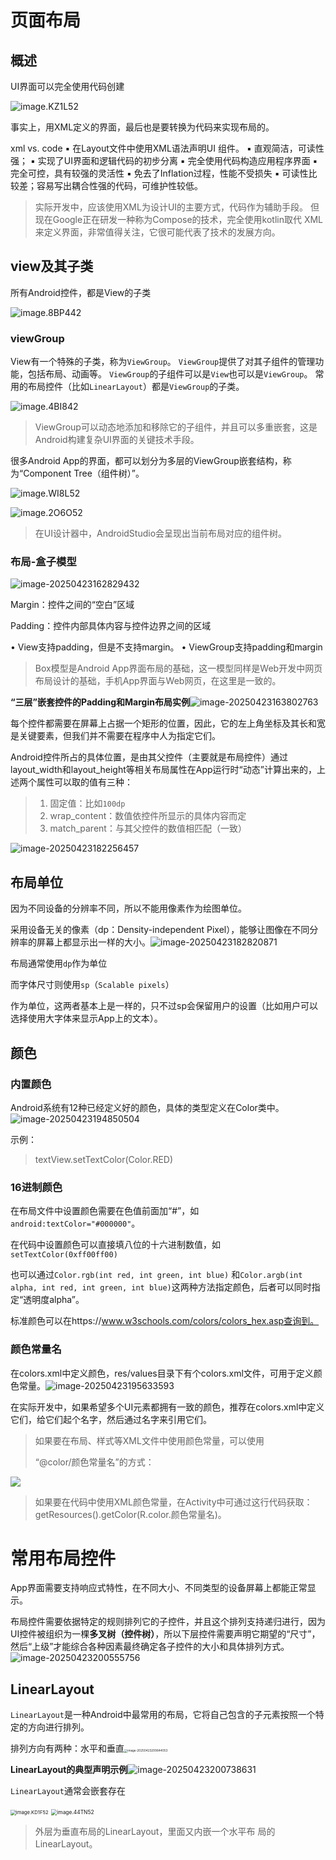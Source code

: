 # 页面布局

## 概述

UI界面可以完全使用代码创建

![image.KZ1L52](https://cdn.jsdelivr.net/gh/SunJianBai/images@main/img/202504231542500.png)

事实上，用XML定义的界面，最后也是要转换为代码来实现布局的。

xml vs. code
▪ 在Layout文件中使用XML语法声明UI 组件。
	▪ 直观简洁，可读性强；
	▪ 实现了UI界面和逻辑代码的初步分离
▪ 完全使用代码构造应用程序界面
	▪ 完全可控，具有较强的灵活性
	▪ 免去了Inflation过程，性能不受损失
	▪ 可读性比较差；容易写出耦合性强的代码，可维护性较低。

>实际开发中，应该使用XML为设计UI的主要方式，代码作为辅助手段。
>但现在Google正在研发一种称为Compose的技术，完全使用kotlin取代
>XML来定义界面，非常值得关注，它很可能代表了技术的发展方向。



## view及其子类

所有Android控件，都是View的子类

![image.8BP442](https://cdn.jsdelivr.net/gh/SunJianBai/images@main/img/202504231545199.png)

### viewGroup

View有一个特殊的子类，称为`ViewGroup`。
`ViewGroup`提供了对其子组件的管理功能，包括布局、动画等。
`ViewGroup`的子组件可以是`View`也可以是`ViewGroup`。
常用的布局控件（比如`LinearLayout`）都是`ViewGroup`的子类。

![image.4BI842](https://cdn.jsdelivr.net/gh/SunJianBai/images@main/img/202504231546889.png)

> ViewGroup可以动态地添加和移除它的子组件，并且可以多重嵌套，这是Android构建复杂UI界面的关键技术手段。

很多Android App的界面，都可以划分为多层的ViewGroup嵌套结构，称为“Component Tree（组件树）”。

![image.WI8L52](https://cdn.jsdelivr.net/gh/SunJianBai/images@main/img/202504231610091.png)

![image.2O6O52](https://cdn.jsdelivr.net/gh/SunJianBai/images@main/img/202504231610421.png)

> 在UI设计器中，AndroidStudio会呈现出当前布局对应的组件树。

### 布局-盒子模型

![image-20250423162829432](https://cdn.jsdelivr.net/gh/SunJianBai/images@main/img/202504231628466.png)

Margin：控件之间的“空白”区域

Padding：控件内部具体内容与控件边界之间的区域

• View支持padding，但是不支持margin。
• ViewGroup支持padding和margin

> Box模型是Android App界面布局的基础，这一模型同样是Web开发中网页布局设计的基础，手机App界面与Web网页，在这里是一致的。

**“三层”嵌套控件的Padding和Margin布局实例**![image-20250423163802763](https://cdn.jsdelivr.net/gh/SunJianBai/images@main/img/202504231638824.png)

每个控件都需要在屏幕上占据一个矩形的位置，因此，它的左上角坐标及其长和宽是关键要素，但我们并不需要在程序中人为指定它们。

Android控件所占的具体位置，是由其父控件（主要就是布局控件）通过layout_width和layout_height等相关布局属性在App运行时“动态”计算出来的，上述两个属性可以取的值有三种：

> 1.  固定值：比如`100dp`
> 2.  wrap_content：数值依控件所显示的具体内容而定
> 3.  match_parent：与其父控件的数值相匹配（一致）

![image-20250423182256457](https://cdn.jsdelivr.net/gh/SunJianBai/images@main/img/202504231822521.png)

## 布局单位

因为不同设备的分辨率不同，所以不能用像素作为绘图单位。

采用设备无关的像素（dp：Density-independent Pixel），能够让图像在不同分辨率的屏幕上都显示出一样的大小。![image-20250423182820871](https://cdn.jsdelivr.net/gh/SunJianBai/images@main/img/202504231828922.png)

布局通常使用`dp`作为单位

而字体尺寸则使用`sp`（`Scalable pixels`）

作为单位，这两者基本上是一样的，只不过sp会保留用户的设置（比如用户可以选择使用大字体来显示App上的文本）。

## 颜色

### 内置颜色

Android系统有12种已经定义好的颜色，具体的类型定义在Color类中。![image-20250423194850504](https://cdn.jsdelivr.net/gh/SunJianBai/images@main/img/202504231948555.png)

示例：

> textView.setTextColor(Color.RED)

### 16进制颜色

在布局文件中设置颜色需要在色值前面加“#”，如
`android:textColor="#000000"`。

在代码中设置颜色可以直接填八位的十六进制数值，如
`setTextColor(0xff00ff00)`

也可以通过`Color.rgb(int red, int green, int blue)`
和`Color.argb(int alpha, int red, int green, int
blue)`这两种方法指定颜色，后者可以同时指定“透明度alpha”。

标准颜色可以在https://www.w3schools.com/colors/colors_hex.asp查询到。

### 颜色常量名

在colors.xml中定义颜色，res/values目录下有个colors.xml文件，可用于定义颜色常量。![image-20250423195633593](https://cdn.jsdelivr.net/gh/SunJianBai/images@main/img/202504231956629.png)

在实际开发中，如果希望多个UI元素都拥有一致的颜色，推荐在colors.xml中定义它们，给它们起个名字，然后通过名字来引用它们。

>如果要在布局、样式等XML文件中使用颜色常量，可以使用
>
>“@color/颜色常量名”的方式：

![](https://cdn.jsdelivr.net/gh/SunJianBai/images@main/img/202504232001509.png)

>如果要在代码中使用XML颜色常量，在Activity中可通过这行代码获取：
>getResources().getColor(R.color.颜色常量名)。



# 常用布局控件

App界面需要支持响应式特性，在不同大小、不同类型的设备屏幕上都能正常显示。

布局控件需要依据特定的规则排列它的子控件，并且这个排列支持递归进行，因为UI控件被组织为一棵**多叉树（控件树）**，所以下层控件需要声明它期望的“尺寸”，然后“上级”才能综合各种因素最终确定各子控件的大小和具体排列方式。![image-20250423200555756](https://cdn.jsdelivr.net/gh/SunJianBai/images@main/img/202504232005813.png)

## LinearLayout

`LinearLayout`是一种Android中最常用的布局，它将自己包含的子元素按照一个特定的方向进行排列。

排列方向有两种：水平和垂直<img src="https://cdn.jsdelivr.net/gh/SunJianBai/images@main/img/202504232006097.png" alt="image-20250423200644053" style="zoom: 33%;" />

**LinearLayout的典型声明示例**![image-20250423200738631](https://cdn.jsdelivr.net/gh/SunJianBai/images@main/img/202504232007696.png)



`LinearLayout`通常会嵌套存在

<img src="https://cdn.jsdelivr.net/gh/SunJianBai/images@main/img/202504232010066.png" alt="image.KD1F52" style="zoom:55%;" />      <img src="https://cdn.jsdelivr.net/gh/SunJianBai/images@main/img/202504232010003.png" alt="image.44TN52" style="zoom:60%;" />

>外层为垂直布局的LinearLayout，里面又内嵌一个水平布
>局的LinearLayout。











